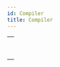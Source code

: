 ```yaml
---
id: Compiler
title: Compiler
---
```


|                                                                                                     |
| --------------------------------------------------------------------------------------------------- |
| [<!-- INCLUDE #_command_.Compile project.Syntax -->](../../commands-legacy/compile-project.md)<br/> |
| [<!-- INCLUDE #_command_.IDLE.Syntax -->](../../commands-legacy/idle.md)<br/>                       |
